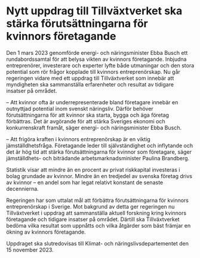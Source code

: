 # Nytt uppdrag till Tillväxtverket ska stärka förutsättningarna för kvinnors företagande

Den 1 mars 2023 genomförde energi- och näringsminister Ebba Busch ett rundabordssamtal för att belysa vikten av kvinnors företagande. Inbjudna entreprenörer, investerare och experter lyfte både utmaningar och den stora potential som rör frågor kopplade till kvinnors entreprenörskap. Nu går regeringen vidare med ett uppdrag till Tillväxtverket som innebär att myndigheten ska sammanställa erfarenheter och resultat av tidigare insatser på området.

– Att kvinnor ofta är underrepresenterade bland företagare innebär en outnyttjad potential inom svenskt näringsliv. Därför behöver förutsättningarna för att kvinnor ska starta, bygga och äga företag förbättras. Det är avgörande för att stärka Sveriges ekonomi och konkurrenskraft framåt, säger energi- och näringsminister Ebba Busch.

– Att frigöra kraften i kvinnors entreprenörskap är en viktig jämställdhetsfråga. Företagande leder till självständighet och inflytande och det är hög tid att stärka förutsättningarna för kvinnor som företagare, säger jämställdhets- och biträdande arbetsmarknadsminister Paulina Brandberg.

Statistik visar att mindre än en procent av privat riskkapital investeras i bolag grundade av kvinnor. Mindre än en tredjedel av svenska företag drivs av kvinnor – en andel som har legat relativt konstant de senaste decennierna.

Regeringen har som uttalat mål att förbättra förutsättningarna för kvinnors entreprenörskap i Sverige. Mot bakgrund av detta ger regeringen nu Tillväxtverket i uppdrag att sammanställa aktuell forskning kring kvinnors företagande och tidigare insatser på området. Därtill ska Tillväxtverket bedöma vilka resultat som uppnåtts och vilka åtgärder som bäst främjar en ökning av kvinnors företagande.

Uppdraget ska slutredovisas till Klimat- och näringslivsdepartementet den 15 november 2023.
